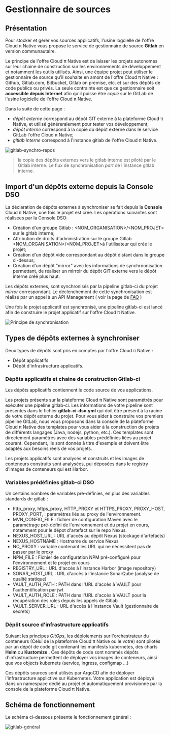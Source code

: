 # Gestionnaire de sources

## Présentation

Pour stocker et gérer vos sources applicatifs, l'usine logcielle de l'offre Cloud π Native vous propose le service de gestionnaire de source **Gitlab** en version communautaire.

Le principe de l'offre Cloud π Native est de laisser les projets autonomes sur leur chaine de construction sur les environnements de développement et notamment les outils utilisés. Ainsi, une équipe projet peut utiliser le gestionnaire de source qu'il souhaite en amont de l'offre Cloud π Native : Github, Gitlab.com, Bitbucket, Gitlab on premise, etc. et sur des dépôts de code publics ou privés. La seule contrainte est que ce gestionnaire soit **accessible depuis Internet** afin qu'il puisse être *copié* sur le GitLab de l'usine logicielle de l'offre Cloud π Native.

Dans la suite de cette page :
  - *dépôt externe* correspond au dépôt GIT externe à la plateforme Cloud π Native, et utilisé généreralement pour tester vos développement;
  - *dépôt interne* correspond à la copie du dépôt externe dans le service GitLab l'offre Cloud π Native;
  - *gitlab interne* correspond à l'instance gitlab de l'offre Cloud π Native.

![gitlab-synchro-repos](/img/repo-sync-01.png)

> la copie des dépôts externes vers le gitlab interne est piloté par le Gitlab interne. Le flux de synchronisation *part* de l'instance gitlab interne.

## Import d'un dépôts externe depuis la Console DSO

La déclaration de dépôts externes à synchroniser se fait depuis la **Console** Cloud π Native, une fois le projet est crée. Les opérations suivantes sont réalisées par la Console DSO:
 - Création d'un groupe Gitlab : <NOM_ORGANISATION>/<NOM_PROJET> sur le gitlab interne;
 - Attribution de droits d'administration sur le groupe Gitlab <NOM_ORGANISATION>/<NOM_PROJET>à l'utilisateur qui crée le projet;
 - Création d'un dépôt vide correspondant au dépôt distant dans le groupe ci-dessus;
 - Création d'un dépôt "mirror" avec les informations de synchrnonisation permettant, de réaliser un mirroir du dépôt GIT externe vers le dépôt interne créé plus haut.

Les dépôts externes, sont synchronisés par la pipeline gitlab-ci du projet *mirror* correspondant. Le déclenchement de cette synchronisation est réalisé par un appel à un API Management ( voir la page de [FAQ](/agreement/faq) )

Une fois le projet applicatif est synchronisé, une pipeline gitlab-ci est lancé afin de construire le projet applicatif sur l'offre Cloud π Native.

![Principe de synchronisation](/img/repo-sync-02.png)

## Types de dépôts externes à synchroniser

Deux types de dépôts sont pris en comptes par l'offre Cloud π Native :

 - Dépôt applicatifs
 - Dépôt d'infrastructure applicatifs.

### Dépôts applicatifs et chaine de construction Gitlab-ci 

Les dépôts applicatifs contiennent le code source de vos applications.

Les projets présents sur la plateforme Cloud π Native sont paramétrés pour exécuter une pipeline gitlab-ci. Les informations de votre pipeline sont présentes dans le fichier **gitlab-ci-dso.yml** qui doit être présent à la racine de votre dépôt externe du projet. Pour vous aider à construire vos premiers pipeline GitLab, nous vous proposons dans la console de la plateforme Cloud π Native des templates pour vous aider à la construction de projets de différents langages (Java, nodejs, python, etc.). Ces templates sont directement paramétrés avec des variables prédéfinies liées au projet courant. Cependant, ils sont donnés à titre d'exemple et doivent être adaptés aux besoins réels de vos projets.

Les projets applicatifs sont analysés et construits et les images de conteneurs construits sont analysées, pui déposées dans le registry d'images de conteneurs qui est Harbor.


### Variables prédéfinies gitlab-ci DSO

Un certains nombres de variables pré-définies, en plus des variables standards de gitlab :

 - http_proxy, https_proxy, HTTP_PROXY et HTTPS_PROXY, PROXY_HOST, PROXY_PORT,  : paramètres liés au proxy de l'environnement.
 - MVN_CONFIG_FILE : fichier de configuration Maven avec le paramètrage pré-défini de l'environnement et du projet en cours, notamment pour le dépot d'artefact sur le repo Nexus.
 - NEXUS_HOST_URL : URL d'accès au dépôt Nexus (stockage d'artefacts)
 - NEXUS_HOSTNAME : Hostname du service Nexus
 - NO_PROXY : variable contenant les URL qui ne nécessitent pas de passer par le proxy
 - NPM_FILE : Fichier de configuration NPM pré-configuré pour l'environnement et le projet en cours
 - REGISTRY_URL : URL d'accès à l'instance Harbor (image repository)
 - SONAR_HOST_URL : URL d'accès à l'instance SonarQube (analyse de qualité statique)
 - VAULT_AUTH_PATH : PATH dans l'URL d'accès à VAULT pour l'authentification par jwt
 - VAULT_AUTH_ROLE : PATH dans l'URL d'accès à VAULT pour la récupération des roles depuis les appels de Gitlab
 - VAULT_SERVER_URL : URL d'accès à l'instance Vault (gestionnaire de secrets)
 
### Dépôt source d'infrastructure applicatifs

Suivant les principes *GitOps*, les déploiements sur l'orchestrateur du conteneurs (Celui de la plateforme Cloud π Native ou le votre) sont pilotés par un dépôt de code git contenant les manifests kubernetes, des charts **Helm** ou  **Kustomize** . Ces dépôts de code sont nommés dépôts d'infrastructure permettent de déployer vos images de conteneurs, ainsi que vos objects kubernets (service, ingress, configmap ...)

Ces dépôts sources sont utilisés par ArgoCD afin de déployer l'infrastructure applictive sur Kubernetes. Votre application est déployé dans un namespace dédié au projet et automatiquement provisionné par la console de la plateforme Cloud π Native.

## Schéma de fonctionnement
Le schéma ci-dessous présente le fonctionnement général : 

![gitlab-général](/img/gitlab.png)


